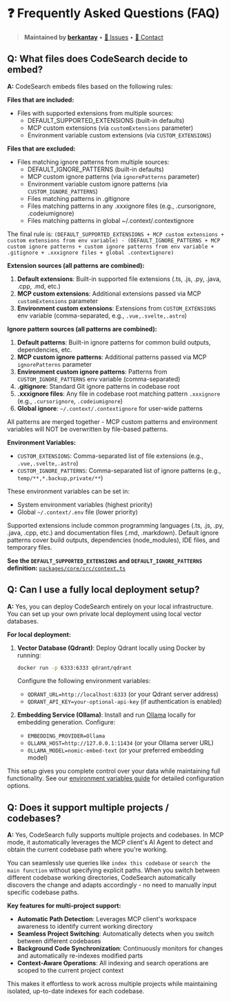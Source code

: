 # ❓ Frequently Asked Questions (FAQ)

> **Maintained by [berkantay](https://github.com/berkantay)** • [🐛 Issues](https://github.com/berkantay/codesearch/issues) • [📧 Contact](mailto:berkantay@gmail.com)

## Q: What files does CodeSearch decide to embed?

**A:** CodeSearch embeds files based on the following rules:

**Files that are included:**

- Files with supported extensions from multiple sources:
  - DEFAULT_SUPPORTED_EXTENSIONS (built-in defaults)
  - MCP custom extensions (via `customExtensions` parameter)
  - Environment variable custom extensions (via `CUSTOM_EXTENSIONS`)

**Files that are excluded:**

- Files matching ignore patterns from multiple sources:
  - DEFAULT_IGNORE_PATTERNS (built-in defaults)
  - MCP custom ignore patterns (via `ignorePatterns` parameter)
  - Environment variable custom ignore patterns (via `CUSTOM_IGNORE_PATTERNS`)
  - Files matching patterns in .gitignore
  - Files matching patterns in any .xxxignore files (e.g., .cursorignore, .codeiumignore)
  - Files matching patterns in global ~/.context/.contextignore

The final rule is: `(DEFAULT_SUPPORTED_EXTENSIONS + MCP custom extensions + custom extensions from env variable) - (DEFAULT_IGNORE_PATTERNS + MCP custom ignore patterns + custom ignore patterns from env variable + .gitignore + .xxxignore files + global .contextignore)`

**Extension sources (all patterns are combined):**

1. **Default extensions**: Built-in supported file extensions (.ts, .js, .py, .java, .cpp, .md, etc.)
2. **MCP custom extensions**: Additional extensions passed via MCP `customExtensions` parameter
3. **Environment custom extensions**: Extensions from `CUSTOM_EXTENSIONS` env variable (comma-separated, e.g., `.vue,.svelte,.astro`)

**Ignore pattern sources (all patterns are combined):**

1. **Default patterns**: Built-in ignore patterns for common build outputs, dependencies, etc.
2. **MCP custom ignore patterns**: Additional patterns passed via MCP `ignorePatterns` parameter
3. **Environment custom ignore patterns**: Patterns from `CUSTOM_IGNORE_PATTERNS` env variable (comma-separated)
4. **.gitignore**: Standard Git ignore patterns in codebase root
5. **.xxxignore files**: Any file in codebase root matching pattern `.xxxignore` (e.g., `.cursorignore`, `.codeiumignore`)
6. **Global ignore**: `~/.context/.contextignore` for user-wide patterns

All patterns are merged together - MCP custom patterns and environment variables will NOT be overwritten by file-based patterns.

**Environment Variables:**

- `CUSTOM_EXTENSIONS`: Comma-separated list of file extensions (e.g., `.vue,.svelte,.astro`)
- `CUSTOM_IGNORE_PATTERNS`: Comma-separated list of ignore patterns (e.g., `temp/**,*.backup,private/**`)

These environment variables can be set in:

- System environment variables (highest priority)
- Global `~/.context/.env` file (lower priority)

Supported extensions include common programming languages (.ts, .js, .py, .java, .cpp, etc.) and documentation files (.md, .markdown). Default ignore patterns cover build outputs, dependencies (node_modules), IDE files, and temporary files.

**See the `DEFAULT_SUPPORTED_EXTENSIONS` and `DEFAULT_IGNORE_PATTERNS` definition:** [`packages/core/src/context.ts`](../../packages/core/src/context.ts)

## Q: Can I use a fully local deployment setup?

**A:** Yes, you can deploy CodeSearch entirely on your local infrastructure. You can set up your own private local deployment using local vector databases.

**For local deployment:**

1. **Vector Database (Qdrant)**: Deploy Qdrant locally using Docker by running:

   ```bash
   docker run -p 6333:6333 qdrant/qdrant
   ```

   Configure the following environment variables:

   - `QDRANT_URL=http://localhost:6333` (or your Qdrant server address)
   - `QDRANT_API_KEY=your-optional-api-key` (if authentication is enabled)

2. **Embedding Service (Ollama)**: Install and run [Ollama](https://ollama.com/) locally for embedding generation. Configure:
   - `EMBEDDING_PROVIDER=Ollama`
   - `OLLAMA_HOST=http://127.0.0.1:11434` (or your Ollama server URL)
   - `OLLAMA_MODEL=nomic-embed-text` (or your preferred embedding model)

This setup gives you complete control over your data while maintaining full functionality. See our [environment variables guide](../getting-started/environment-variables.md) for detailed configuration options.

## Q: Does it support multiple projects / codebases?

**A:** Yes, CodeSearch fully supports multiple projects and codebases. In MCP mode, it automatically leverages the MCP client's AI Agent to detect and obtain the current codebase path where you're working.

You can seamlessly use queries like `index this codebase` or `search the main function` without specifying explicit paths. When you switch between different codebase working directories, CodeSearch automatically discovers the change and adapts accordingly - no need to manually input specific codebase paths.

**Key features for multi-project support:**

- **Automatic Path Detection**: Leverages MCP client's workspace awareness to identify current working directory
- **Seamless Project Switching**: Automatically detects when you switch between different codebases
- **Background Code Synchronization**: Continuously monitors for changes and automatically re-indexes modified parts
- **Context-Aware Operations**: All indexing and search operations are scoped to the current project context

This makes it effortless to work across multiple projects while maintaining isolated, up-to-date indexes for each codebase.

